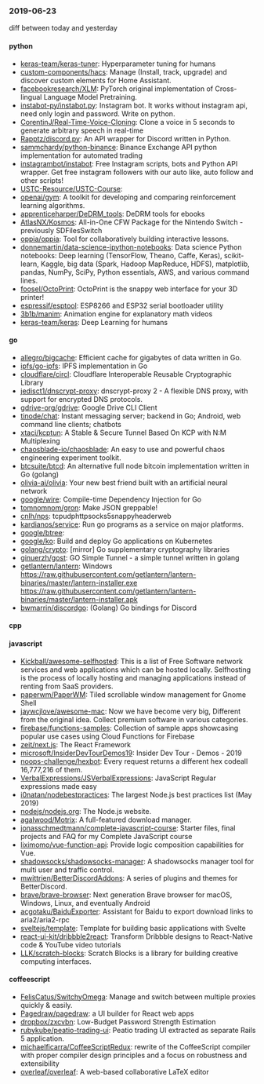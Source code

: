 ### 2019-06-23
diff between today and yesterday

#### python
* [keras-team/keras-tuner](https://github.com/keras-team/keras-tuner): Hyperparameter tuning for humans
* [custom-components/hacs](https://github.com/custom-components/hacs): Manage (Install, track, upgrade) and discover custom elements for Home Assistant.
* [facebookresearch/XLM](https://github.com/facebookresearch/XLM): PyTorch original implementation of Cross-lingual Language Model Pretraining.
* [instabot-py/instabot.py](https://github.com/instabot-py/instabot.py): Instagram bot. It works without instagram api, need only login and password. Write on python.
* [CorentinJ/Real-Time-Voice-Cloning](https://github.com/CorentinJ/Real-Time-Voice-Cloning): Clone a voice in 5 seconds to generate arbitrary speech in real-time
* [Rapptz/discord.py](https://github.com/Rapptz/discord.py): An API wrapper for Discord written in Python.
* [sammchardy/python-binance](https://github.com/sammchardy/python-binance): Binance Exchange API python implementation for automated trading
* [instagrambot/instabot](https://github.com/instagrambot/instabot):  Free Instagram scripts, bots and Python API wrapper. Get free instagram followers with our auto like, auto follow and other scripts!
* [USTC-Resource/USTC-Course](https://github.com/USTC-Resource/USTC-Course): 
* [openai/gym](https://github.com/openai/gym): A toolkit for developing and comparing reinforcement learning algorithms.
* [apprenticeharper/DeDRM_tools](https://github.com/apprenticeharper/DeDRM_tools): DeDRM tools for ebooks
* [AtlasNX/Kosmos](https://github.com/AtlasNX/Kosmos): All-in-One CFW Package for the Nintendo Switch - previously SDFilesSwitch
* [oppia/oppia](https://github.com/oppia/oppia): Tool for collaboratively building interactive lessons.
* [donnemartin/data-science-ipython-notebooks](https://github.com/donnemartin/data-science-ipython-notebooks): Data science Python notebooks: Deep learning (TensorFlow, Theano, Caffe, Keras), scikit-learn, Kaggle, big data (Spark, Hadoop MapReduce, HDFS), matplotlib, pandas, NumPy, SciPy, Python essentials, AWS, and various command lines.
* [foosel/OctoPrint](https://github.com/foosel/OctoPrint): OctoPrint is the snappy web interface for your 3D printer!
* [espressif/esptool](https://github.com/espressif/esptool): ESP8266 and ESP32 serial bootloader utility
* [3b1b/manim](https://github.com/3b1b/manim): Animation engine for explanatory math videos
* [keras-team/keras](https://github.com/keras-team/keras): Deep Learning for humans

#### go
* [allegro/bigcache](https://github.com/allegro/bigcache): Efficient cache for gigabytes of data written in Go.
* [ipfs/go-ipfs](https://github.com/ipfs/go-ipfs): IPFS implementation in Go
* [cloudflare/circl](https://github.com/cloudflare/circl): Cloudflare Interoperable Reusable Cryptographic Library
* [jedisct1/dnscrypt-proxy](https://github.com/jedisct1/dnscrypt-proxy): dnscrypt-proxy 2 - A flexible DNS proxy, with support for encrypted DNS protocols.
* [gdrive-org/gdrive](https://github.com/gdrive-org/gdrive): Google Drive CLI Client
* [tinode/chat](https://github.com/tinode/chat): Instant messaging server; backend in Go; Android, web command line clients; chatbots
* [xtaci/kcptun](https://github.com/xtaci/kcptun): A Stable & Secure Tunnel Based On KCP with N:M Multiplexing
* [chaosblade-io/chaosblade](https://github.com/chaosblade-io/chaosblade): An easy to use and powerful chaos engineering experiment toolkit.
* [btcsuite/btcd](https://github.com/btcsuite/btcd): An alternative full node bitcoin implementation written in Go (golang)
* [olivia-ai/olivia](https://github.com/olivia-ai/olivia): Your new best friend built with an artificial neural network
* [google/wire](https://github.com/google/wire): Compile-time Dependency Injection for Go
* [tomnomnom/gron](https://github.com/tomnomnom/gron): Make JSON greppable!
* [cnlh/nps](https://github.com/cnlh/nps): tcpudphttpsocks5snappyheaderweb
* [kardianos/service](https://github.com/kardianos/service): Run go programs as a service on major platforms.
* [google/btree](https://github.com/google/btree): 
* [google/ko](https://github.com/google/ko): Build and deploy Go applications on Kubernetes
* [golang/crypto](https://github.com/golang/crypto): [mirror] Go supplementary cryptography libraries
* [ginuerzh/gost](https://github.com/ginuerzh/gost): GO Simple Tunnel - a simple tunnel written in golang
* [getlantern/lantern](https://github.com/getlantern/lantern): Windows https://raw.githubusercontent.com/getlantern/lantern-binaries/master/lantern-installer.exe  https://raw.githubusercontent.com/getlantern/lantern-binaries/master/lantern-installer.apk
* [bwmarrin/discordgo](https://github.com/bwmarrin/discordgo): (Golang) Go bindings for Discord

#### cpp

#### javascript
* [Kickball/awesome-selfhosted](https://github.com/Kickball/awesome-selfhosted): This is a list of Free Software network services and web applications which can be hosted locally. Selfhosting is the process of locally hosting and managing applications instead of renting from SaaS providers.
* [paperwm/PaperWM](https://github.com/paperwm/PaperWM): Tiled scrollable window management for Gnome Shell
* [jaywcjlove/awesome-mac](https://github.com/jaywcjlove/awesome-mac):  Now we have become very big, Different from the original idea. Collect premium software in various categories.
* [firebase/functions-samples](https://github.com/firebase/functions-samples): Collection of sample apps showcasing popular use cases using Cloud Functions for Firebase
* [zeit/next.js](https://github.com/zeit/next.js): The React Framework
* [microsoft/InsiderDevTourDemos19](https://github.com/microsoft/InsiderDevTourDemos19): Insider Dev Tour - Demos - 2019
* [noops-challenge/hexbot](https://github.com/noops-challenge/hexbot): Every request returns a different hex codeall 16,777,216 of them.
* [VerbalExpressions/JSVerbalExpressions](https://github.com/VerbalExpressions/JSVerbalExpressions): JavaScript Regular expressions made easy
* [i0natan/nodebestpractices](https://github.com/i0natan/nodebestpractices):  The largest Node.js best practices list (May 2019)
* [nodejs/nodejs.org](https://github.com/nodejs/nodejs.org): The Node.js website.
* [agalwood/Motrix](https://github.com/agalwood/Motrix): A full-featured download manager.
* [jonasschmedtmann/complete-javascript-course](https://github.com/jonasschmedtmann/complete-javascript-course): Starter files, final projects and FAQ for my Complete JavaScript course
* [liximomo/vue-function-api](https://github.com/liximomo/vue-function-api): Provide logic composition capabilities for Vue.
* [shadowsocks/shadowsocks-manager](https://github.com/shadowsocks/shadowsocks-manager): A shadowsocks manager tool for multi user and traffic control.
* [mwittrien/BetterDiscordAddons](https://github.com/mwittrien/BetterDiscordAddons): A series of plugins and themes for BetterDiscord.
* [brave/brave-browser](https://github.com/brave/brave-browser): Next generation Brave browser for macOS, Windows, Linux, and eventually Android
* [acgotaku/BaiduExporter](https://github.com/acgotaku/BaiduExporter): Assistant for Baidu to export download links to aria2/aria2-rpc
* [sveltejs/template](https://github.com/sveltejs/template): Template for building basic applications with Svelte
* [react-ui-kit/dribbble2react](https://github.com/react-ui-kit/dribbble2react): Transform Dribbble designs to React-Native code & YouTube video tutorials
* [LLK/scratch-blocks](https://github.com/LLK/scratch-blocks): Scratch Blocks is a library for building creative computing interfaces.

#### coffeescript
* [FelisCatus/SwitchyOmega](https://github.com/FelisCatus/SwitchyOmega): Manage and switch between multiple proxies quickly & easily.
* [Pagedraw/pagedraw](https://github.com/Pagedraw/pagedraw): a UI builder for React web apps
* [dropbox/zxcvbn](https://github.com/dropbox/zxcvbn): Low-Budget Password Strength Estimation
* [rubykube/peatio-trading-ui](https://github.com/rubykube/peatio-trading-ui): Peatio trading UI extracted as separate Rails 5 application.
* [michaelficarra/CoffeeScriptRedux](https://github.com/michaelficarra/CoffeeScriptRedux):  rewrite of the CoffeeScript compiler with proper compiler design principles and a focus on robustness and extensibility
* [overleaf/overleaf](https://github.com/overleaf/overleaf): A web-based collaborative LaTeX editor

